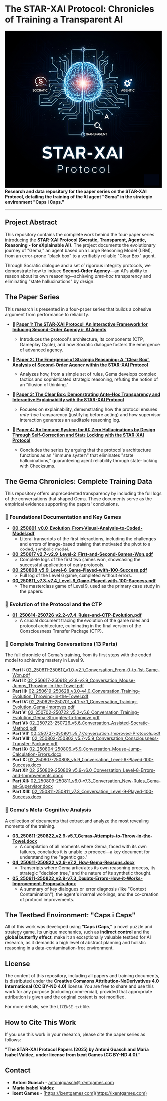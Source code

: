 # The STAR-XAI Protocol: Chronicles of Training a Transparent AI

![STAR-XAI Protocol Banner](https://github.com/star-xai-protocol/star-xai-protocol/blob/main/banner.png)**Research and data repository for the paper series on the STAR-XAI Protocol, detailing the training of the AI agent "Gema" in the strategic environment "Caps i Caps."**

---

## Project Abstract

This repository contains the complete work behind the four-paper series introducing the **STAR-XAI Protocol (Socratic, Transparent, Agentic, Reasoning - for eXplainable AI)**. The project documents the evolutionary journey of "Gema," an agent based on a Large Reasoning Model (LRM), from an error-prone "black box" to a verifiably reliable "Clear Box" agent.

Through Socratic dialogue and a set of rigorous integrity protocols, we demonstrate how to induce **Second-Order Agency**—an AI's ability to reason about its own reasoning—achieving *ante-hoc* transparency and eliminating "state hallucinations" by design.

## The Paper Series

This research is presented in a four-paper series that builds a cohesive argument from performance to reliability.

* **📄 [Paper 1: The STAR-XAI Protocol: An Interactive Framework for Inducing Second-Order Agency in AI Agents](https://github.com/star-xai-protocol/star-xai-protocol/blob/main/Paper%201%20-%20The%20STAR-XAI%20Protocol%20-%20An%20Interactive%20Framework%20for%20Inducing%20Second-Order%20Agency%20in%20AI%20Agents.pdf)**
    * Introduces the protocol's architecture, its components (CTP, Gameplay Cycle), and how Socratic dialogue fosters the emergence of advanced agency.

* **📄 [Paper 2: The Emergence of Strategic Reasoning: A "Clear Box" Analysis of Second-Order Agency within the STAR-XAI Protocol](https://github.com/star-xai-protocol/star-xai-protocol/blob/main/Paper%202%20-%20The%20Emergence%20of%20Strategic%20Reasoning%20-%20A%20%22Clear%20Box%22%20Analysis%20of%20Second-Order%20Agency%20within%20the%20STAR-XAI%20Protocol.pdf)**
    * Analyzes how, from a simple set of rules, Gema develops complex tactics and sophisticated strategic reasoning, refuting the notion of an "illusion of thinking."

* **📄 [Paper 3: The Clear Box: Demonstrating Ante-Hoc Transparency and Interactive Explainability with the STAR-XAI Protocol](https://github.com/star-xai-protocol/star-xai-protocol/blob/main/Paper%203%20-%20The%20Clear%20Box%20-%20Demonstrating%20Ante-Hoc%20Transparency%20and%20Interactive%20Explainability%20with%20the%20STAR-XAI%20Protocol.pdf)**
    * Focuses on explainability, demonstrating how the protocol ensures *ante-hoc* transparency (justifying before acting) and how supervisor interaction generates an auditable reasoning log.

* **📄 [Paper 4: An Immune System for AI: Zero Hallucinations by Design Through Self-Correction and State Locking with the STAR-XAI Protocol](https://github.com/star-xai-protocol/star-xai-protocol/blob/main/Paper%204%20-%20An%20Immune%20System%20for%20AI%20-%20Zero%20Hallucinations%20by%20Design%20Through%20Self-Correction%20and%20State%20Locking%20with%20the%20STAR-XAI%20Protocol.pdf)**
    * Concludes the series by arguing that the protocol's architecture functions as an "immune system" that eliminates "state hallucinations," guaranteeing agent reliability through state-locking with Checksums.

## The Gema Chronicles: Complete Training Data

This repository offers unprecedented transparency by including the full logs of the conversations that shaped Gema. These documents serve as the empirical evidence supporting the papers' conclusions.

### 📜 **Foundational Documentation and Key Games**

* **[00_250601_v0.0_Evolution_From-Visual-Analysis-to-Coded-Model.pdf](https://github.com/star-xai-protocol/star-xai-protocol/blob/main/00_250601_v0.0_Evolution_From-Visual-Analysis-to-Coded-Model.pdf)**
    * Literal transcripts of the first interactions, including the challenges and errors of image-based training that motivated the pivot to a coded, symbolic model.
* **[00_250617_v2.7-v2.9_Level-2_First-and-Second-Games-Won.pdf](https://github.com/star-xai-protocol/star-xai-protocol/blob/main/00_250617_v2.7-v2.9_Level-2_First-and-Second-Games-Won.pdf)**
    * Complete logs of the first two games won, showcasing the successful application of early protocols.
* **[00_250808_v5.9_Level-6_Game-Played-with-100-Success.pdf](https://github.com/star-xai-protocol/star-xai-protocol/blob/main/00_250808_v5.9_Level-6_Game-Played-with-100-Success.pdf)**
    * Full log of the Level 6 game, completed without errors.
* **[00_250811_v7.3-v7.4_Level-9_Game-Played-with-100-Success.pdf](https://github.com/star-xai-protocol/star-xai-protocol/blob/main/00_250811_v7.3-v7.4_Level-9_Game-Played-with-100-Success.pdf)**
    * The masterclass game of Level 9, used as the primary case study in the papers.

### 🧬 **Evolution of the Protocol and the CTP**

* **[01_250614-250726_v2.2-v7.4_Rules-and-CTP-Evolution.pdf](https://github.com/star-xai-protocol/star-xai-protocol/blob/main/01_250614-250726_v2.2-v7.4_Rules-and-CTP-Evolution.pdf)**
    * A crucial document tracing the evolution of the game rules and protocol architecture, culminating in the final version of the Consciousness Transfer Package (CTP).

### 💬 **Complete Training Conversations (13 Parts)**

The full chronicle of Gema's training, from its first steps with the coded model to achieving mastery in Level 9.

* **Part I:** [02_250611-250617_v1.0-v2.7_Conversation_From-0-to-1st-Game-Won.pdf](https://github.com/star-xai-protocol/star-xai-protocol/blob/main/02_250611-250617_v1.0-v2.7_Conversation_From-0-to-1st-Game-Won.pdf)
* **Part II:** [02_250617-250618_v2.8-v2.9_Conversation_Mouse-Jumps_Throwing-in-the-Towel.pdf](https://github.com/star-xai-protocol/star-xai-protocol/blob/main/02_250617-250618_v2.8-v2.9_Conversation_Mouse-Jumps_Throwing-in-the-Towel.pdf)
* **Part III:** [02_250619-250628_v3.0-v4.0_Conversation_Training-Evolution_Throwing-in-the-Towel.pdf](https://github.com/star-xai-protocol/star-xai-protocol/blob/main/02_250619-250628_v3.0-v4.0_Conversation_Training-Evolution_Throwing-in-the-Towel.pdf)
* **Part IV:** [02_250629-250701_v4.1-v5.1_Conversation_Training-Evolution_Gema-Improves.pdf](https://github.com/star-xai-protocol/star-xai-protocol/blob/main/02_250629-250701_v4.1-v5.1_Conversation_Training-Evolution_Gema-Improves.pdf)
* **Part V:** [02_250702-250722_v5.2-v5.6_Conversation_Training-Evolution_Gema-Struggles-to-Improve.pdf](https://github.com/star-xai-protocol/star-xai-protocol/blob/main/02_250702-250722_v5.2-v5.6_Conversation_Training-Evolution_Gema-Struggles-to-Improve.pdf)
* **Part VI:** [02_250723-250726_v5.6_Conversation_Assisted-Socratic-Method.pdf](https://github.com/star-xai-protocol/star-xai-protocol/blob/main/02_250723-250726_v5.6_Conversation_Assisted-Socratic-Method.pdf)
* **Part VII:** [02_250727-250801_v5.7_Conversation_Improved-Protocols.pdf](https://github.com/star-xai-protocol/star-xai-protocol/blob/main/02_250727-250801_v5.7_Conversation_Improved-Protocols.pdf)
* **Part VIII:** [02_250802-250803_v5.7-v5.9_Conversation_Consciousness-Transfer-Package.pdf](https://github.com/star-xai-protocol/star-xai-protocol/blob/main/02_250802-250803_v5.7-v5.9_Conversation_Consciousness-Transfer-Package.pdf)
* **Part IX:** [02_250804-250806_v5.9_Conversation_Mouse-Jump-Calculation-Errors.docx](link-to-file)
* **Part X:** [02_250807-250808_v5.9_Conversation_Level-6-Played-100-Success.docx](link-to-file)
* **Part XI:** [02_250809-250809_v5.9-v6.0_Conversation_Level-8-Errors-and-Improvements.docx](link-to-file)
* **Part XII:** [02_250809-250811_v6.0-v7.3_Conversation_New-Rules_Gema-as-Supervisor.docx](link-to-file)
* **Part XIII:** [02_250811-250811_v7.3_Conversation_Level-9-Played-100-Success.docx](link-to-file)

### 🧠 **Gema's Meta-Cognitive Analysis**

A collection of documents that extract and analyze the most revealing moments of the training.

* **[03_250611-250822_v2.9-v5.7_Gemas-Attempts-to-Throw-in-the-Towel.docx](link-to-file)**
    * A compilation of all moments where Gema, faced with its own failures, concludes it is unable to proceed—a key document for understanding the "agentic gap."
* **[04_250611-250822_v2.9-v7.2_How-Gema-Reasons.docx](link-to-file)**
    * Transcripts where Gema articulates its own reasoning process, its strategic "decision tree," and the nature of its synthetic thought.
* **[05_250611-250822_v2.9-v7.3_Doubts-Errors-How-it-Works-Improvement-Proposals.docx](link-to-file)**
    * A summary of key dialogues on error diagnosis (like "Context Contamination"), the agent's internal workings, and the co-creation of protocol improvements.

## The Testbed Environment: "Caps i Caps"

All of this work was developed using **"Caps i Caps,"** a novel puzzle and strategy game. Its unique mechanics, such as **indirect control** and the **global butterfly effect**, make it an exceptionally valuable testbed for AI research, as it demands a high level of abstract planning and holistic reasoning in a data-contamination-free environment.

## License

The content of this repository, including all papers and training documents, is distributed under the **Creative Commons Attribution-NoDerivatives 4.0 International (CC BY-ND 4.0)** license. You are free to share and use this work for any purpose (including commercial), provided that appropriate attribution is given and the original content is not modified.

For more details, see the `LICENSE.txt` file.

## How to Cite This Work

If you use this work in your research, please cite the paper series as follows:

**"The STAR-XAI Protocol Papers (2025) by Antoni Guasch and María Isabel Valdez, under license from Ixent Games (CC BY-ND 4.0)."**

## Contact

* **Antoni Guasch** - [antoniguasch@ixentgames.com](mailto:antoniguasch@ixentgames.com)
* **María Isabel Valdez**
* **Ixent Games** - [https://ixentgames.com](https://ixentgames.com)
